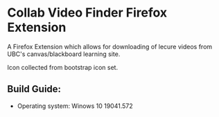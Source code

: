 # Collab Video Finder Firefox Extension
A Firefox Extension which allows for downloading of lecure videos from UBC's canvas/blackboard learning site.

Icon collected from bootstrap icon set.

## Build Guide:
- Operating system: Winows 10 19041.572